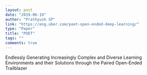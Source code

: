 ```yaml
---
layout: post
date: "2019-06-19"
author: "Prathyush SP"
link: "https://eng.uber.com/poet-open-ended-deep-learning/"
type: "Paper"
title: "POET"
tags: ""
comments: true
---
```

Endlessly Generating Increasingly Complex and Diverse Learning Environments and their Solutions through the Paired Open-Ended Trailblazer
